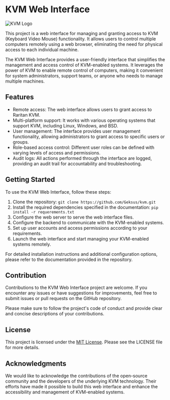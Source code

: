 # KVM Web Interface

![KVM Logo](https://github.com/Geksus/kvm/tree/main/kvmwebapp/static/logo.svg)

This project is a web interface for managing and granting access to KVM (Keyboard Video Mouse) functionality. It allows users to control multiple computers remotely using a web browser, eliminating the need for physical access to each individual machine.

The KVM Web Interface provides a user-friendly interface that simplifies the management and access control of KVM-enabled systems. It leverages the power of KVM to enable remote control of computers, making it convenient for system administrators, support teams, or anyone who needs to manage multiple machines.

## Features

- Remote access: The web interface allows users to grant access to Raritan KVM.
- Multi-platform support: It works with various operating systems that support KVM, including Linux, Windows, and BSD.
- User management: The interface provides user management functionality, allowing administrators to grant access to specific users or groups.
- Role-based access control: Different user roles can be defined with varying levels of access and permissions.
- Audit logs: All actions performed through the interface are logged, providing an audit trail for accountability and troubleshooting.

## Getting Started

To use the KVM Web Interface, follow these steps:

1. Clone the repository: `git clone https://github.com/Geksus/kvm.git`
2. Install the required dependencies specified in the documentation: `pip install -r requerements.txt`
3. Configure the web server to serve the web interface files.
4. Configure the backend to communicate with the KVM-enabled systems.
5. Set up user accounts and access permissions according to your requirements.
6. Launch the web interface and start managing your KVM-enabled systems remotely.

For detailed installation instructions and additional configuration options, please refer to the documentation provided in the repository.

## Contribution

Contributions to the KVM Web Interface project are welcome. If you encounter any issues or have suggestions for improvements, feel free to submit issues or pull requests on the GitHub repository.

Please make sure to follow the project's code of conduct and provide clear and concise descriptions of your contributions.

## License

This project is licensed under the [MIT License](https://github.com/Geksus/kvm/blob/main/LICENSE). Please see the LICENSE file for more details.

## Acknowledgments

We would like to acknowledge the contributions of the open-source community and the developers of the underlying KVM technology. Their efforts have made it possible to build this web interface and enhance the accessibility and management of KVM-enabled systems.
